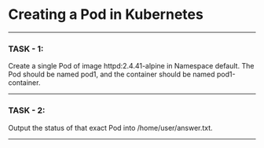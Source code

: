 # Creating a Pod in Kubernetes

---

### TASK - 1:

Create a single Pod of image httpd:2.4.41-alpine in Namespace default. The Pod should be named pod1, and the container should be named pod1-container.

---

### TASK - 2:

Output the status of that exact Pod into /home/user/answer.txt.

---


